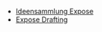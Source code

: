 * [Ideensammlung Expose](https://pad.riseup.net/p/34L9QL7pGWIX)
* [Expose Drafting](https://pad.riseup.net/p/ew1DhGfhRcQn)
